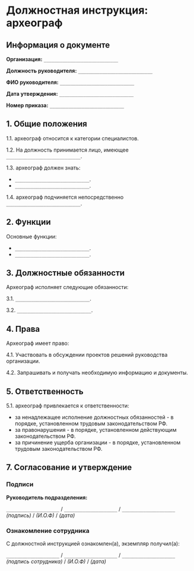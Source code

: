 # Должностная инструкция: археограф

## Информация о документе

**Организация:** `____________________________`

**Должность руководителя:** `____________________________`

**ФИО руководителя:** `____________________________`

**Дата утверждения:** `____________________________`

**Номер приказа:** `____________________________`

## 1. Общие положения

1.1. археограф относится к категории специалистов.

1.2. На должность принимается лицо, имеющее `____________________________`.

1.3. археограф должен знать:
- `____________________________`.
- `____________________________`.

1.4. археограф подчиняется непосредственно `____________________________`.

## 2. Функции

Основные функции:
- `____________________________`.
- `____________________________`.

## 3. Должностные обязанности

Археограф исполняет следующие обязанности:

3.1. `____________________________`.

3.2. `____________________________`.

## 4. Права

Археограф имеет право:

4.1. Участвовать в обсуждении проектов решений руководства организации.

4.2. Запрашивать и получать необходимую информацию и документы.

## 5. Ответственность

5.1. археограф привлекается к ответственности:

- за ненадлежащее исполнение должностных обязанностей - в порядке, установленном трудовым законодательством РФ.
- за правонарушения - в порядке, установленном действующим законодательством РФ.
- за причинение ущерба организации - в порядке, установленном трудовым законодательством РФ.

## 7. Согласование и утверждение

### Подписи

**Руководитель подразделения:**

`____________________` / `____________________` / `____________________`
*(подпись)* / *(И.О.Ф)* / *(дата)*

### Ознакомление сотрудника

С должностной инструкцией ознакомлен(а), экземпляр получил(а):

`____________________` / `____________________` / `____________________`
*(подпись сотрудника)* / *(И.О.Ф)* / *(дата)*


<!-- METADATA
{
  "created_at": "2025-08-09 12:40:14",
  "updated_at": "2025-08-09 12:40:14",
  "author": "Enhanced docxmd_processor v2.0",
  "version": "2.0.0",
  "document_type": "должностная_инструкция",
  "position": "археограф",
  "department": "Conversion",
  "processing_quality": "high",
  "processor_version": "enhanced_v2.0.0",
  "formatting": "fully_structured"
}
-->
